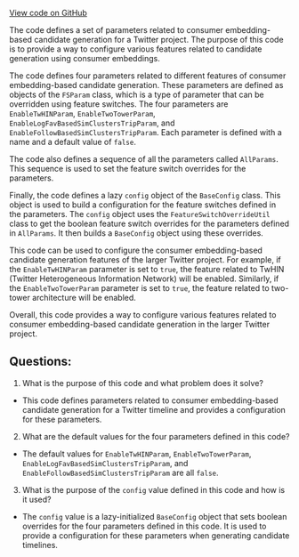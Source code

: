[View code on GitHub](https://github.com/misbahsy/the-algorithm/cr-mixer/server/src/main/scala/com/twitter/cr_mixer/param/ConsumerEmbeddingBasedCandidateGenerationParams.scala)

The code defines a set of parameters related to consumer embedding-based candidate generation for a Twitter project. The purpose of this code is to provide a way to configure various features related to candidate generation using consumer embeddings. 

The code defines four parameters related to different features of consumer embedding-based candidate generation. These parameters are defined as objects of the `FSParam` class, which is a type of parameter that can be overridden using feature switches. The four parameters are `EnableTwHINParam`, `EnableTwoTowerParam`, `EnableLogFavBasedSimClustersTripParam`, and `EnableFollowBasedSimClustersTripParam`. Each parameter is defined with a name and a default value of `false`.

The code also defines a sequence of all the parameters called `AllParams`. This sequence is used to set the feature switch overrides for the parameters. 

Finally, the code defines a lazy `config` object of the `BaseConfig` class. This object is used to build a configuration for the feature switches defined in the parameters. The `config` object uses the `FeatureSwitchOverrideUtil` class to get the boolean feature switch overrides for the parameters defined in `AllParams`. It then builds a `BaseConfig` object using these overrides.

This code can be used to configure the consumer embedding-based candidate generation features of the larger Twitter project. For example, if the `EnableTwHINParam` parameter is set to `true`, the feature related to TwHIN (Twitter Heterogeneous Information Network) will be enabled. Similarly, if the `EnableTwoTowerParam` parameter is set to `true`, the feature related to two-tower architecture will be enabled. 

Overall, this code provides a way to configure various features related to consumer embedding-based candidate generation in the larger Twitter project.
## Questions: 
 1. What is the purpose of this code and what problem does it solve?
- This code defines parameters related to consumer embedding-based candidate generation for a Twitter timeline and provides a configuration for these parameters.

2. What are the default values for the four parameters defined in this code?
- The default values for `EnableTwHINParam`, `EnableTwoTowerParam`, `EnableLogFavBasedSimClustersTripParam`, and `EnableFollowBasedSimClustersTripParam` are all `false`.

3. What is the purpose of the `config` value defined in this code and how is it used?
- The `config` value is a lazy-initialized `BaseConfig` object that sets boolean overrides for the four parameters defined in this code. It is used to provide a configuration for these parameters when generating candidate timelines.